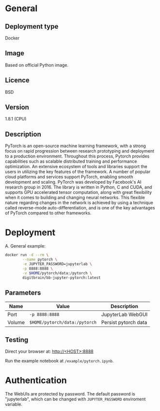 # General

## Deployment type

Docker

## Image

Based on official Python image.

## Licence

BSD

## Version

1.8.1 (CPU)

## Description

PyTorch is an open-source machine learning framework, with a strong focus on rapid progression between research prototyping and deployment to a production environment. Throughout this process, Pytorch provides capabilities such as scalable distributed training and performance optimization. An extensive ecosystem of tools and libraries support the users in utilizing the key features of the framework. A number of popular cloud platforms and services support PyTorch, enabling smooth development and scaling. PyTorch was developed by Facebook's AI research group in 2016. The library is written in Python, C and CUDA, and supports GPU accelerated tensor computation, along with great flexibility when it comes to building and changing neural networks. This flexible nature regarding changes in the network is achieved by using a technique called reverse-mode auto-differentiation, and is one of the key advantages of PyTorch compared to other frameworks.

# Deployment

A. General example:

```sh
docker run -d --rm \
        --name pytorch \
        -e JUPYTER_PASSWORD=jupyterlab \
        -p 8888:8888 \
        -v $HOME/pytorch/data:/pytorch \
        digitbrain/bb-jupyter-pytorch:latest
```

## Parameters

|Name|Value|Description|
|-|-|-|
|Port|`-p 8888:8888`|JupyterLab WebGUI|
|Volume|`$HOME/pytorch/data:/pytorch`|Persist pytorch data|


## Testing

Direct your browser at: [http://\<HOST\>:8888](http://<HOST>:8888)

Run the example notebook at `/example/pytorch.ipynb`.

# Authentication

The WebUIs are protected by password. The default password is "jupyterlab", which can be changed with `JUPYTER_PASSWORD` enviroment variable.
